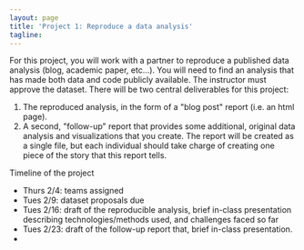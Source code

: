 ```yaml
---
layout: page
title: 'Project 1: Reproduce a data analysis'
tagline: 
---
```


For this project, you will work with a partner to reproduce a published data analysis (blog, academic paper, etc...). You will need to find an analysis that has made both data and code publicly available. The instructor must approve the dataset. There will be two central deliverables for this project: 

 1. The reproduced analysis, in the form of a "blog post" report (i.e. an html page).
 2. A second, "follow-up" report that provides some additional, original data analysis and visualizations that you create. The report will be created as a single file, but each individual should take charge of creating one piece of the story that this report tells.

Timeline of the project

 - Thurs 2/4: teams assigned
 - Tues 2/9: dataset proposals due
 - Tues 2/16: draft of the reproducible analysis, brief in-class presentation describing technologies/methods used, and challenges faced so far
 - Tues 2/23: draft of the follow-up report that, brief in-class presentation.
 - 

